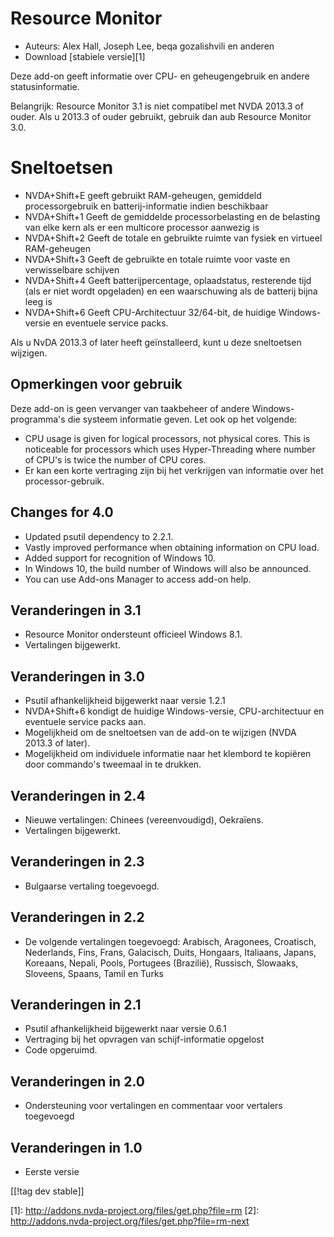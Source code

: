 # Resource Monitor #

* Auteurs: Alex Hall, Joseph Lee, beqa gozalishvili en anderen
* Download [stabiele versie][1]

Deze add-on geeft informatie over CPU- en geheugengebruik en andere
statusinformatie.

Belangrijk: Resource Monitor 3.1 is niet compatibel met NVDA 2013.3 of
ouder. Als u 2013.3 of ouder gebruikt, gebruik dan aub Resource Monitor 3.0.

# Sneltoetsen #

* NVDA+Shift+E geeft gebruikt RAM-geheugen, gemiddeld processorgebruik en
  batterij-informatie indien beschikbaar
* NVDA+Shift+1 Geeft de gemiddelde processorbelasting en de belasting van
  elke kern als er een multicore processor aanwezig is
* NVDA+Shift+2 Geeft de totale en gebruikte ruimte van fysiek en virtueel
  RAM-geheugen
* NVDA+Shift+3 Geeft de gebruikte en totale ruimte voor vaste en
  verwisselbare schijven
* NVDA+Shift+4 Geeft batterijpercentage, oplaadstatus, resterende tijd (als
  er niet wordt opgeladen) en een waarschuwing als de batterij bijna leeg is
* NVDA+Shift+6 Geeft CPU-Architectuur 32/64-bit, de huidige Windows-versie
  en eventuele service packs.

Als u NvDA 2013.3 of later heeft geïnstalleerd, kunt u deze sneltoetsen
wijzigen.

## Opmerkingen voor gebruik ##

Deze add-on is geen vervanger van taakbeheer of andere Windows-programma's
die systeem informatie geven. Let ook op het volgende:

* CPU usage is given for logical processors, not physical cores. This is
  noticeable for processors which uses Hyper-Threading where number of CPU's
  is twice the number of CPU cores.
* Er kan een korte vertraging zijn bij het verkrijgen van informatie over
  het processor-gebruik.

## Changes for 4.0 ##

* Updated psutil dependency to 2.2.1.
* Vastly improved performance when obtaining information on CPU load.
* Added support for recognition of Windows 10.
* In Windows 10, the build number of Windows will also be announced.
* You can use Add-ons Manager to access add-on help.

## Veranderingen in 3.1 ##

* Resource Monitor ondersteunt officieel Windows 8.1.
* Vertalingen bijgewerkt.

## Veranderingen in 3.0 ##

* Psutil afhankelijkheid bijgewerkt naar versie 1.2.1
* NVDA+Shift+6 kondigt de huidige Windows-versie, CPU-architectuur en
  eventuele service packs aan.
* Mogelijkheid om de sneltoetsen van de add-on te wijzigen (NVDA 2013.3 of
  later).
* Mogelijkheid om individuele informatie naar het klembord te kopiëren door
  commando's tweemaal in te drukken.

## Veranderingen in 2.4 ##

* Nieuwe vertalingen: Chinees (vereenvoudigd), Oekraïens.
* Vertalingen bijgewerkt.

## Veranderingen in 2.3 ##

* Bulgaarse vertaling toegevoegd.

## Veranderingen in 2.2 ##

* De volgende vertalingen toegevoegd: Arabisch, Aragonees, Croatisch,
  Nederlands, Fins, Frans, Galacisch, Duits, Hongaars, Italiaans, Japans,
  Koreaans, Nepali, Pools, Portugees (Brazilië), Russisch, Slowaaks,
  Sloveens, Spaans, Tamil en Turks

## Veranderingen in 2.1 ##

* Psutil afhankelijkheid bijgewerkt naar versie 0.6.1
* Vertraging bij het opvragen van schijf-informatie opgelost
* Code opgeruimd.

## Veranderingen in 2.0 ##

* Ondersteuning voor vertalingen en commentaar voor vertalers toegevoegd

## Veranderingen in 1.0 ##

* Eerste versie

[[!tag dev stable]]

[1]: http://addons.nvda-project.org/files/get.php?file=rm [2]:
http://addons.nvda-project.org/files/get.php?file=rm-next
